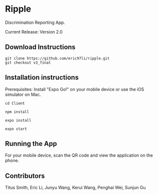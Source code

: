 # Ripple

Discrimination Reporting App.

Current Release: Version 2.0

## Download Instructions

```
git clone https://github.com/eric97li/ripple.git
git checkout v3_final
```

## Installation instructions

Prerequisites: Install "Expo Go!" on your mobile device or use the iOS simulator on Mac.

```
cd Client

npm install

expo install

expo start
```

## Running the App

For your mobile device, scan the QR code and view the application on the phone.

## Contributors

Titus Smith, Eric Li, Junyu Wang, Kerui Wang, Penghai Wei, Sunjun Gu
